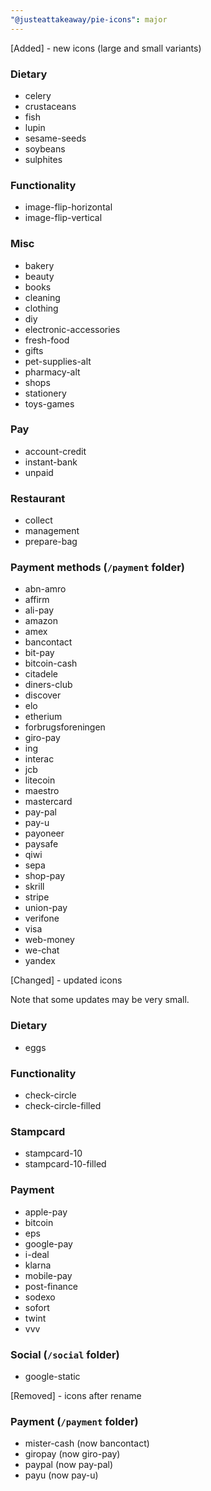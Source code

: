 ```yaml
---
"@justeattakeaway/pie-icons": major
---
```


[Added] - new icons (large and small variants)

### Dietary
- celery
- crustaceans
- fish
- lupin
- sesame-seeds
- soybeans
- sulphites

### Functionality
- image-flip-horizontal
- image-flip-vertical

### Misc
- bakery
- beauty
- books
- cleaning
- clothing
- diy
- electronic-accessories
- fresh-food
- gifts
- pet-supplies-alt
- pharmacy-alt
- shops
- stationery
- toys-games

### Pay
- account-credit
- instant-bank
- unpaid

### Restaurant
- collect
- management
- prepare-bag

### Payment methods (`/payment` folder)
- abn-amro
- affirm
- ali-pay
- amazon
- amex
- bancontact
- bit-pay
- bitcoin-cash
- citadele
- diners-club
- discover
- elo
- etherium
- forbrugsforeningen
- giro-pay
- ing
- interac
- jcb
- litecoin
- maestro
- mastercard
- pay-pal
- pay-u
- payoneer
- paysafe
- qiwi
- sepa
- shop-pay
- skrill
- stripe
- union-pay
- verifone
- visa
- web-money
- we-chat
- yandex


[Changed] - updated icons

Note that some updates may be very small.

### Dietary
- eggs

### Functionality
- check-circle
- check-circle-filled

### Stampcard
- stampcard-10
- stampcard-10-filled

### Payment
- apple-pay
- bitcoin
- eps
- google-pay
- i-deal
- klarna
- mobile-pay
- post-finance
- sodexo
- sofort
- twint
- vvv

### Social (`/social` folder)
- google-static

[Removed] - icons after rename

### Payment (`/payment` folder)
- mister-cash (now bancontact)
- giropay (now giro-pay)
- paypal (now pay-pal)
- payu (now pay-u)
